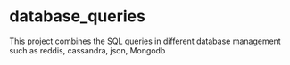 # database_queries
This project combines the SQL queries in different database management such as reddis, cassandra, json, Mongodb
